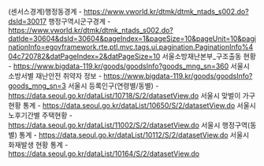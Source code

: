 (센서스경계)행정동경계 - https://www.vworld.kr/dtmk/dtmk_ntads_s002.do?dsId=30017
행정구역시군구경계 - https://www.vworld.kr/dtmk/dtmk_ntads_s002.do?datIde=30604&dsId=30604&pageIndex=1&pageSize=10&pageUnit=10&paginationInfo=egovframework.rte.ptl.mvc.tags.ui.pagination.PaginationInfo%404c720782&datPageIndex=2&datPageSize=10
서울소방재난본부_구조출동 현황 - https://www.bigdata-119.kr/goods/goodsInfo?goods_mng_sn=360
서울시 소방서별 재난안전 취약자 정보 - https://www.bigdata-119.kr/goods/goodsInfo?goods_mng_sn=3
서울시 등록인구(연령별/동별) - https://data.seoul.go.kr/dataList/10718/S/2/datasetView.do
서울시 맞벌이 가구 현황 통계 - https://data.seoul.go.kr/dataList/10650/S/2/datasetView.do
서울시 노후기간별 주택현황 - https://data.seoul.go.kr/dataList/11002/S/2/datasetView.do
서울시 행정구역(동별) 통계 - https://data.seoul.go.kr/dataList/10112/S/2/datasetView.do
서울시 화재발생 현황 통계 - https://data.seoul.go.kr/dataList/10164/S/2/datasetView.do